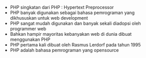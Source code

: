 * PHP singkatan dari PHP : Hypertext Preprocessor
* PHP banyak digunakan sebagai bahasa pemrograman yang dikhususkan untuk web development
* PHP sangat mudah digunakan dan banyak sekali diadopsi oleh programmer web
* Bahkan hampir mayoritas kebanyakan web di dunia dibuat menggunakan PHP
* PHP pertama kali dibuat oleh Rasmus Lerdorf pada tahun 1995
* PHP adalah bahasa pemrograman yang opensource


